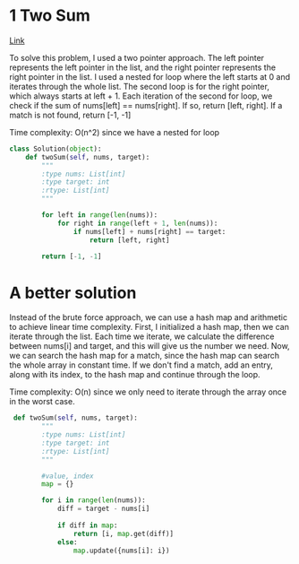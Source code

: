 # 1 Two Sum 

[Link](https://leetcode.com/problems/two-sum/)

To solve this problem, I used a two pointer approach. The left pointer represents the left pointer in the list, and the right pointer represents the right pointer in the list. I used a nested for loop where the left starts at 0 and iterates through the whole list. The second loop is for the right pointer, which always starts at left + 1. Each iteration of the second for loop, we check if the sum of nums[left] == nums[right]. If so, return [left, right]. If a match is not found, return [-1, -1]

Time complexity: O(n^2) since we have a nested for loop

```python
class Solution(object):
    def twoSum(self, nums, target):
        """
        :type nums: List[int]
        :type target: int
        :rtype: List[int]
        """

        for left in range(len(nums)):
            for right in range(left + 1, len(nums)):
                if nums[left] + nums[right] == target:
                    return [left, right]
            
        return [-1, -1]
```

# A better solution
Instead of the brute force approach, we can use a hash map and arithmetic to achieve linear time complexity. First, I initialized a hash map, then we can iterate through the list. Each time we iterate, we calculate the difference between nums[i] and target, and this will give us the number we need. Now, we can search the hash map for a match, since the hash map can search the whole array in constant time. If we don't find a match, add an entry, along with its index, to the hash map and continue through the loop. 

Time complexity: O(n) since we only need to iterate through the array once in the worst case. 

```python
 def twoSum(self, nums, target):
        """
        :type nums: List[int]
        :type target: int
        :rtype: List[int]
        """

        #value, index
        map = {}

        for i in range(len(nums)):
            diff = target - nums[i]
            
            if diff in map:
                return [i, map.get(diff)]
            else:
                map.update({nums[i]: i})
```